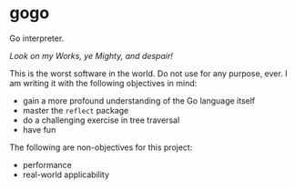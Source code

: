 gogo
====

Go interpreter.

_Look on my Works, ye Mighty, and despair!_

This is the worst software in the world. Do not use for any purpose,
ever. I am writing it with the following objectives in mind:

* gain a more profound understanding of the Go language itself
* master the `reflect` package
* do a challenging exercise in tree traversal
* have fun

The following are non-objectives for this project:

* performance
* real-world applicability
